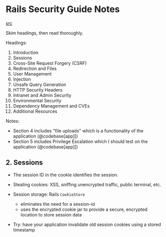 # Rails Security Guide Notes
[src](https://guides.rubyonrails.org/security.html)

Skim headings, then read thoroughly.

Headings:
1. Introduction
2. Sessions
3. Cross-Site Request Forgery (CSRF)
4. Redirection and Files
5. User Management
6. Injection
7. Unsafe Query Generation
8. HTTP Security Headers
9. Intranet and Admin Security
10. Environmental Security
11. Dependency Management and CVEs
12. Additional Resources



Notes: 
- Section 4 includes "file uploads" which is a functionality of the application (@codebase[app]])
- Section 5 includes Privilege Escalation which I should test on the application (@codebase[app]])


## 2. Sessions
- The session ID in the cookie identifies the session.
- Stealing cookies: XSS, sniffing unencrypted traffic, public terminal, etc.

- Session storage: Rails `CookieStore` 
  + eliminates the need for a session-id
  + uses the encrypted cookie jar to provide a secure, encrypted location to store session data
- Try: have your application invalidate old session cookies using a stored timestamp

